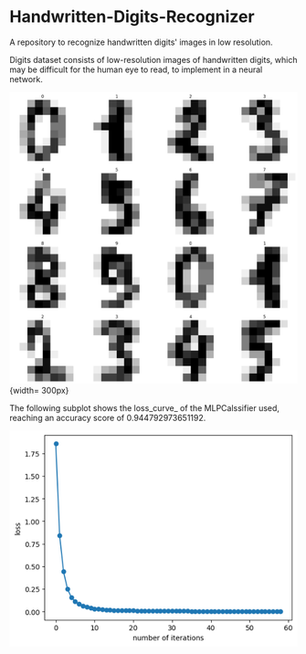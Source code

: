 # Handwritten-Digits-Recognizer
A repository to recognize handwritten digits' images in low resolution.

Digits dataset consists of low-resolution images of handwritten digits, which may be difficult for the human eye to read, to implement in a neural network.

![Digits](sample.png){width= 300px}

The following subplot shows the loss_curve_ of the MLPCalssifier used, reaching an accuracy score of 0.944792973651192.

![Graph](loss_curve_.png)
